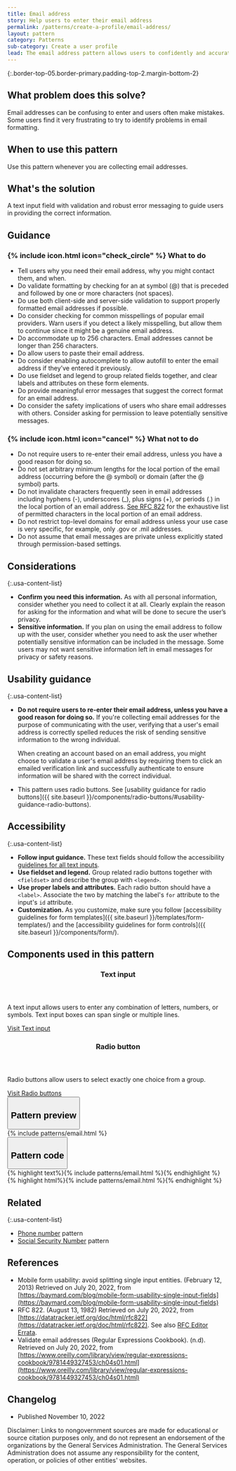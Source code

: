 ```yaml
---
title: Email address
story: Help users to enter their email address
permalink: /patterns/create-a-profile/email-address/
layout: pattern
category: Patterns
sub-category: Create a user profile
lead: The email address pattern allows users to confidently and accurately enter their email address and ensures that it is properly formatted.
---
```


{:.border-top-05.border-primary.padding-top-2.margin-bottom-2}

## What problem does this solve?
Email addresses can be confusing to enter and users often make mistakes. Some users find it very frustrating to try to identify problems in email formatting. 

## When to use this pattern 
Use this pattern whenever you are collecting email addresses.

## What's the solution
A text input field with validation and robust error messaging to guide users in providing the correct information.

## Guidance

<div class="grid-row grid-gap-3">
  <div class="tablet:grid-col-5">
    <div class="do-dont">
      <div class="do-dont__do">
        <h3 class="do-dont__heading">
          {% include icon.html icon="check_circle" %}
          What to do
        </h3>
        <div class="do-dont__content">
          <ul>
            <li>Tell users why you need their email address, why you might contact them, and when.</li>
            <li>Do validate formatting by checking for an at symbol (@) that is preceded and followed by one or more characters (not spaces).</li>
            <li>Do use both client-side and server-side validation to support properly formatted email addresses if possible.</li>
            <li>Do consider checking for common misspellings of popular email providers. Warn users if you detect a likely misspelling, but allow them to continue since it might be a genuine email address. </li>
            <li>Do accommodate up to 256 characters. Email addresses cannot be longer than 256 characters.</li>
            <li>Do allow users to paste their email address.</li>
            <li>Do consider enabling autocomplete to allow autofill to enter the email address if they’ve entered it previously.</li>
            <li>Do use fieldset and legend to group related fields together, and clear labels and attributes on these form elements.</li>
            <li>Do provide meaningful error messages that suggest the correct format for an email address.</li>
            <li>Do consider the safety implications of users who share email addresses with others. Consider asking for permission to leave potentially sensitive messages.</li>
          </ul> 
        </div>
      </div>
    </div>
  </div>
  <div class="tablet:grid-col-5">
    <div class="do-dont__dont">
      <h3 class="do-dont__heading">
        {% include icon.html icon="cancel" %}
        What not to do
      </h3>
      <div class="do-dont__content">
          <ul>
            <li>Do not require users to re-enter their email address, unless you have a good reason for doing so.</li>
            <li>Do not set arbitrary minimum lengths for the local portion of the email address (occurring before the @ symbol) or domain (after the @ symbol) parts.</li>
            <li>Do not invalidate characters frequently seen in email addresses including hyphens (-), underscores (_), plus signs (+), or periods (.) in the local portion of an email address. <a href="https://datatracker.ietf.org/doc/html/rfc822">See RFC 822</a> for the exhaustive list of permitted characters in the local portion of an email address.</li>
            <li>Do not restrict top-level domains for email address unless your use case is very specific, for example, only .gov or .mil addresses.</li> 
            <li>Do not assume that email messages are private unless explicitly stated through permission-based settings.</li>
          </ul>
      </div>
    </div>
  </div>
</div>

## Considerations

{:.usa-content-list}
- <strong>Confirm you need this information.</strong> As with all personal information, consider whether you need to collect it at all. Clearly explain the reason for asking for the information and what will be done to secure the user’s privacy. 
- <strong>Sensitive information.</strong> If you plan on using the email address to follow up with the user, consider whether you need to ask the user whether potentially sensitive information can be included in the message. Some users may not want sensitive information left in email messages for privacy or safety reasons.

## Usability guidance

{:.usa-content-list}
- <strong>Do not require users to re-enter their email address, unless you have a good reason for doing so.</strong> If you're collecting email addresses for the purpose of communicating with the user, verifying that a user's email address is correctly spelled reduces the risk of sending sensitive information to the wrong individual. 

    When creating an account based on an email address, you might choose to validate a user's email address by requiring them to click an emailed verification link and successfully authenticate to ensure information will be shared with the correct individual.
- This pattern uses radio buttons. See [usability guidance for radio buttons]({{ site.baseurl }}/components/radio-buttons/#usability-guidance-radio-buttons). 

## Accessibility 

{:.usa-content-list}
- <strong>Follow input guidance.</strong> These text fields should follow the accessibility  <a href="{{ site.baseurl }}/components/text-input/">guidelines for all text inputs</a>. 
- <strong>Use fieldset and legend.</strong> Group related radio buttons together with `<fieldset>` and describe the group with `<legend>`.
- <strong>Use proper labels and attributes.</strong> Each radio button should have a `<label>`. Associate the two by matching the label's `for` attribute to the input's `id` attribute.
- <strong>Customization.</strong> As you customize, make sure you follow [accessibility guidelines for form templates]({{ site.baseurl }}/templates/form-templates/) and the [accessibility guidelines for form controls]({{ site.baseurl }}/components/form/).


## Components used in this pattern

<div class="usa-card-group flex-row margin-top-2">
  <div
  class="usa-card site-component-card grid-col-4 tablet:grid-col-4 margin-bottom-2"
  aria-atomic="true"
  role="region"
  aria-label="Visit text input component"
  data-meta="Visit text input component">
    <div class="usa-card__container">
      <header class="usa-card__header">
        <h3 class="usa-card__heading font-lang-lg">Text input</h3>
      </header>
      <div class="usa-card__body font-lang-sm">
        <p>A text input allows users to enter any combination of letters, numbers, or symbols. Text input boxes can span single or multiple lines.</p>
        <a href="{{ site.baseurl }}/components/text-input/">Visit Text input</a>
      </div>
    </div>
  </div>
  <div
  class="usa-card site-component-card grid-col-4 tablet:grid-col-4 margin-bottom-2"
  role="region"
  aria-atomic="true"
  aria-label="Visit radio button component"
  data-meta="Visit Toggle">
    <div class="usa-card__container">
      <header class="usa-card__header">
        <h3 class="usa-card__heading font-lang-lg">Radio button</h3>
      </header>
      <div class="usa-card__body font-lang-sm">
        <p>Radio buttons allow users to select exactly one choice from a group.</p>
        <a href="{{ site.baseurl }}/components/radio-buttons/">Visit Radio buttons</a>
      </div>
    </div>
  </div>
</div>

<div class="usa-accordion usa-accordion--bordered site-accordion-code site-component-preview">
  <button class="usa-accordion__button" aria-controls="accordion-preview" aria-expanded="true"><h2 id="pattern-preview">Pattern preview</h2></button>
  <div id="accordion-preview" class="usa-accordion__content">
    {% include patterns/email.html %}
  </div>
</div>
<div class="usa-accordion usa-accordion--bordered site-accordion-code site-component-preview">
  <button class="usa-accordion__button" aria-controls="accordion-code" aria-expanded="false"><h2 id="pattern-code">Pattern code</h2></button>
  <div id="accordion-code" class="usa-accordion__content highlight-code">
    <div class="usa-sr-only">
      {% highlight text%}{% include patterns/email.html %}{% endhighlight %}
    </div>
      {% highlight html%}{% include patterns/email.html %}{% endhighlight %}
  </div>
</div>

## Related

{:.usa-content-list}
- <a href="{{ site.baseurl }}/patterns/create-a-profile/phone-number/">Phone number</a> pattern
- <a href="{{ site.baseurl }}/patterns/create-a-profile/social-security-number/">Social Security Number</a> pattern

## References
- Mobile form usability: avoid splitting single input entities. (February 12, 2013) Retrieved on July 20, 2022, from [https://baymard.com/blog/mobile-form-usability-single-input-fields](https://baymard.com/blog/mobile-form-usability-single-input-fields)
- RFC 822. (August 13, 1982) Retrieved on July 20, 2022, from [https://datatracker.ietf.org/doc/html/rfc822](https://datatracker.ietf.org/doc/html/rfc822). See also [RFC Editor Errata](https://www.rfc-editor.org/errata_search.php?rfc=822).
- Validate email addresses (Regular Expressions Cookbook). (n.d). Retrieved on July 20, 2022, from [https://www.oreilly.com/library/view/regular-expressions-cookbook/9781449327453/ch04s01.html](https://www.oreilly.com/library/view/regular-expressions-cookbook/9781449327453/ch04s01.html)

## Changelog
- Published November 10, 2022

Disclaimer: Links to nongovernment sources are made for educational or source citation purposes only, and do not represent an endorsement of the organizations by the General Services Administration. The General Services Administration does not assume any responsibility for the content, operation, or policies of other entities' websites.
